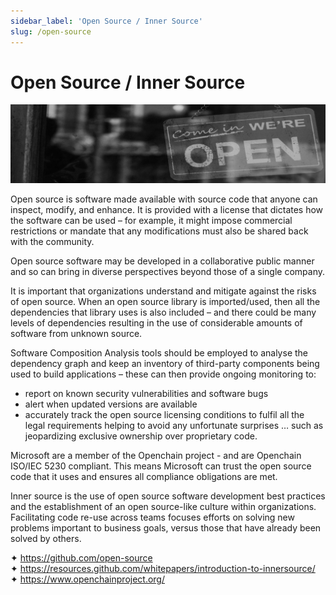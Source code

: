 ```yaml
---
sidebar_label: 'Open Source / Inner Source'
slug: /open-source
---
```


# Open Source / Inner Source

![](images/09-opensource.png)

Open source is software made available with source code that anyone can inspect, modify, and enhance. It is provided with a license that dictates how the software can be used – for example, it might impose commercial restrictions or mandate that any modifications must also be shared back with the community.

Open source software may be developed in a collaborative public manner and so can bring in diverse perspectives beyond those of a single company.

It is important that organizations understand and mitigate against the risks of open source. When an open source library is imported/used, then all the dependencies that library uses is also included – and there could be many levels of dependencies resulting in the use of considerable amounts of software from unknown source.   

Software Composition Analysis tools should be employed to analyse the dependency graph and keep an inventory of third-party components being used to build applications – these can then provide ongoing monitoring to:

- report on known security vulnerabilities and software bugs
- alert when updated versions are available
- accurately track the open source licensing conditions to fulfil all the legal requirements helping to avoid any unfortunate surprises … such as jeopardizing exclusive ownership over proprietary code.

Microsoft are a member of the Openchain project - and are Openchain ISO/IEC 5230 compliant. This means Microsoft can trust the open source code that it uses and ensures all compliance obligations are met.

Inner source is the use of open source software development best practices and the establishment of an open source-like culture within organizations. Facilitating code re-use across teams focuses efforts on solving new problems important to business goals, versus those that have already been solved by others.

&#x2726; <https://github.com/open-source>  
&#x2726; <https://resources.github.com/whitepapers/introduction-to-innersource/>  
&#x2726; <https://www.openchainproject.org/>  
